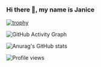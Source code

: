 ### Hi there 👋, my name is Janice

[![trophy](https://github-profile-trophy.vercel.app/?username=janice880624)](https://github.com/ryo-ma/github-profile-trophy)

![GitHub Activity Graph](https://activity-graph.herokuapp.com/graph?username=janice880624)  

![Anurag's GitHub stats](https://github-readme-stats.vercel.app/api?username=anuraghazra&show_icons=true&theme=highcontrast)

![Profile views](https://gpvc.arturio.dev/janice880624)  
